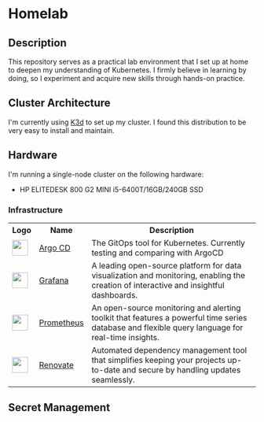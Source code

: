 # Homelab

## Description

This repository serves as a practical lab environment that I set up at home to deepen my understanding of Kubernetes. I firmly believe in learning by doing, so I experiment and acquire new skills through hands-on practice.

## Cluster Architecture

I'm currently using [K3d](https://k3d.io/stable/#releases) to set up my cluster. I found this distribution to be very easy to install and maintain.

## Hardware

I'm running a single-node cluster on the following hardware:

- HP ELITEDESK 800 G2 MINI i5-6400T/16GB/240GB SSD

<!-- ### Self-hosted Apps -->

<!-- End User Applications
<table>
    <tr>
        <th>Logo</th>
        <th>Name</th>
        <th>Description</th>
    </tr>
    <tr>
        <td><img width="32" src="https://www.svgrepo.com/download/499807/home-page.svg"></td>
        <td><a href="https://github.com/gethomepage/homepage">Homepage</a></td>
        <td>My customized portal to my homelab & internet</td>
    </tr>
</table> -->

### Infrastructure

<table>
    <tr>
        <th>Logo</th>
        <th>Name</th>
        <th>Description</th>
    </tr>
    <!-- <tr>
        <td><img width="32" src="https://cdn.jsdelivr.net/gh/walkxcode/dashboard-icons/svg/cert-manager.svg"></td>
        <td><a href="https://cert-manager.io/">Cert Manager</a></td>
        <td>X.509 certificate management for Kubernetes.</td>
    </tr> -->
    <tr>
        <td><img width="32" src="https://cdn.jsdelivr.net/gh/homarr-labs/dashboard-icons/svg/argo-cd.svg"></td>
        <td><a href="https://argo-cd.readthedocs.io/en/stable/">Argo CD</a></td>
        <td>The GitOps tool for Kubernetes. Currently testing and comparing with ArgoCD</td>
    </tr>
    <tr>
        <td><img width="32" src="https://cdn.jsdelivr.net/gh/walkxcode/dashboard-icons/svg/grafana.svg"></td>
        <td><a href="https://grafana.com/">Grafana</a></td>
        <td>A leading open-source platform for data visualization and monitoring, enabling the creation of interactive and insightful dashboards.</td>
    </tr>
    <tr>
        <td><img width="32" src="https://cdn.jsdelivr.net/gh/walkxcode/dashboard-icons/svg/prometheus.svg"></td>
        <td><a href="https://prometheus.io/">Prometheus</a></td>
        <td>An open-source monitoring and alerting toolkit that features a powerful time series database and flexible query language for real-time insights.</td>
    </tr>
    <tr>
        <td><img width="32" src="https://www.svgrepo.com/download/374041/renovate.svg"></td>
        <td><a href="https://github.com/renovatebot/renovate">Renovate</a></td>
        <td>Automated dependency management tool that simplifies keeping your projects up-to-date and secure by handling updates seamlessly.</td>
    </tr>
    <!-- <tr>
        <td><img width="32" src="https://cdn.jsdelivr.net/gh/homarr-labs/dashboard-icons/svg/postgresql.svg"></td>
        <td><a href="https://cloudnative-pg.io/">CloudNativePG</a></td>
        <td>Database operator for running PostgreSQL clusters</td>
    </tr> -->
</table>

## Secret Management
